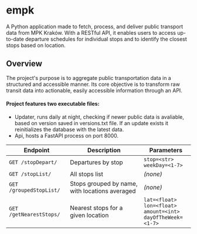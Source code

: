 # empk
A Python application made to fetch, process, and deliver public transport data from MPK Kraków. With a RESTful API, it enables users to access up-to-date departure schedules for individual stops and to identify the closest stops based on location.

## Overview 
The project's purpose is to aggregate public transportation data in a structured and accessible manner. Its core objective is to transform raw transit data into actionable, easily accessible information through an API.

#### Project features two executable files:
- Updater, runs daily at night, checking if newer public data is avaliable, based on version saved in versions.txt file. If an update exists it reinitializes the database with the latest data.
- Api, hosts a FastAPI process on port 8000.

| Endpoint                | Description                  | Parameters                                                                   |
| ----------------------- | ---------------------------- | ---------------------------------------------------------------------------- |
| `GET /stopDepart/`      | Departures by stop           | `stop=<str>`<br>`weekDay=<1-7>`                                            |
| `GET /stopList/`        | All stops list             | *(none)*                                                                     |
| `GET /groupedStopList/` | Stops grouped by name, with locations averaged | *(none)*                                                                     |
| `GET /getNearestStops/` | Nearest stops for a given location      | `lat=<float>`<br>`lon=<float>`<br>`amount=<int>`<br>`dayOfTheWeek=<1-7>` |
